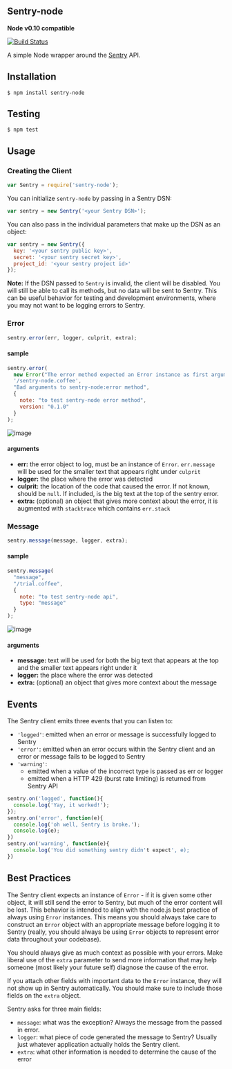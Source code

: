 ## Sentry-node
**Node v0.10 compatible**

[![Build Status](https://travis-ci.org/Clever/sentry-node.png?branch=master)](https://travis-ci.org/Clever/sentry-node)

A simple Node wrapper around the [Sentry](http://getsentry.com/) API.

## Installation
```
$ npm install sentry-node
```

## Testing
```
$ npm test
```

## Usage

### Creating the Client

```javascript
var Sentry = require('sentry-node');
```

You can initialize `sentry-node` by passing in a Sentry DSN:
```javascript
var sentry = new Sentry('<your Sentry DSN>');
```

You can also pass in the individual parameters that make up the DSN as an object:
```javascript
var sentry = new Sentry({
  key: '<your sentry public key>',
  secret: '<your sentry secret key>',
  project_id: '<your sentry project id>'
});
```

**Note:** If the DSN passed to `Sentry` is invalid, the client will be disabled. You will still be able to call its methods, but no data will be sent to Sentry. This can be useful behavior for testing and development environments, where you may not want to be logging errors to Sentry.

### Error
```javascript
sentry.error(err, logger, culprit, extra);
```

#### sample

```javascript
sentry.error(
  new Error("The error method expected an Error instance as first argument."),
  '/sentry-node.coffee',
  "Bad arguments to sentry-node:error method",
  {
    note: "to test sentry-node error method", 
    version: "0.1.0"
  }
);
```
![image](http://i.imgur.com/VMTshz3.png)

#### arguments

* **err:** the error object to log, must be an instance of `Error`. `err.message` will be used for the smaller text that appears right under `culprit`
* **logger:** the place where the error was detected
* **culprit:** the location of the code that caused the error. If not known, should be `null`. If included, is the big text at the top of the sentry error.
* **extra:** (optional) an object that gives more context about the error, it is augmented with `stacktrace` which contains `err.stack`

### Message
```javascript
sentry.message(message, logger, extra);
```

#### sample

```javascript
sentry.message(
  "message",
  "/trial.coffee",
  {
    note: "to test sentry-node api",
    type: "message"
  }
);
```

![image](http://i.imgur.com/kUMkhX2.png)

#### arguments

* **message:** text will be used for both the big text that appears at the top and the smaller text appears right under it
* **logger:** the place where the error was detected
* **extra:** (optional) an object that gives more context about the message

## Events

The Sentry client emits three events that you can listen to:

- `'logged'`: emitted when an error or message is successfully logged to Sentry
- `'error'`: emitted when an error occurs within the Sentry client and an error or message fails to be logged to Sentry
- `'warning'`: 
    * emitted when a value of the incorrect type is passed as err or logger
    * emitted when a HTTP 429 (burst rate limiting) is returned from Sentry API

```javascript
sentry.on('logged', function(){
  console.log('Yay, it worked!');
});
sentry.on('error', function(e){
  console.log('oh well, Sentry is broke.');
  console.log(e);
})
sentry.on('warning', function(e){
  console.log('You did something sentry didn't expect', e);
})
```

## Best Practices

The Sentry client expects an instance of `Error` - if it is given some other object, it will still send the error to Sentry, but much of the error content will be lost. This behavior is intended to align with the node.js best practice of always using `Error` instances. This means you should always take care to construct an `Error` object with an appropriate message before logging it to Sentry (really, you should always be using `Error` objects to represent error data throughout your codebase).

You should always give as much context as possible with your errors. Make liberal use of the `extra` parameter to send more information that may help someone (most likely your future self) diagnose the cause of the error.

If you attach other fields with important data to the `Error` instance, they will not show up in Sentry automatically. You should make sure to include those fields on the `extra` object.

Sentry asks for three main fields:
* `message`: what was the exception? Always the message from the passed in error.
* `logger`: what piece of code generated the message to Sentry? Usually just whatever application actually holds the Sentry client.
* `extra`: what other information is needed to determine the cause of the error
